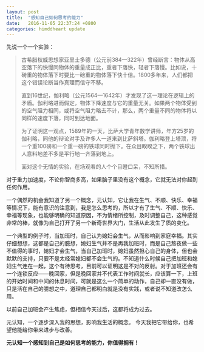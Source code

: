 ```yaml
---
layout: post
title:  "感知自己如何思考的能力"
date:   2016-11-05 22:37:24 +0800
categories: himddheart update
--- 
```


先说一个一个实验：
>古希腊权威思想家亚里士多德（公元前384—322年）曾经断言：物体从高空落下的快慢同物体的重量成正比，重者下落快，轻者下落慢。比如说，十磅重的物体落下时要比一磅重的物体落下快十倍。1800多年来，人们都把这个错误论断当作真理而信守不移。
>
>直到16世纪，伽利略（公元1564—1642年）才发现了这一理论在逻辑上的矛盾。伽利略进而假定，物体下降速度与它的重量无关。如果两个物体受到的空气阻力相同，或将空气阻力略去不计，那么，两个重量不同的物体将以同样的速度下落，同时到达地面。
>
>为了证明这一观点，1589年的一天，比萨大学青年数学讲师，年方25岁的伽利略，同他的辩论对手及许多人一道来到比萨斜塔。伽利略登上塔顶，将一个重100磅和一个重一磅的铁球同时抛下。在众目睽睽之下，两个铁球出人意料地差不多是平行地一齐落到地上。
>
>面对这个无情的实验，在场观看的人个个目瞪口呆，不知所措。

对于重力加速度，不论你智商多高，如果脑子里没有这个概念，它就无法对你起到任何作用。

一个偶然的机会我知道了另一个概念，元认知，它让我在生气、不顺、快乐、幸福等情况下，能有意识的注意到，我是怎么思考的，所以才有了生气、不顺、快乐、幸福等现象，也能够明确的知道原因，不为情绪所控制，及时调整自己，这种感觉非常的棒，就像为自己打开了另一个新奇世界大门，生活从此发生了质的变化。

一个典型的例子时，当加班时，自己认为媳妇会生气，从而影响到家庭幸福。其实仔细想想，这都是自己的臆想，媳妇生气并不是再我加班时，而是自己熬夜做一些不值得的事时，媳妇才会生气，当自己加班时，媳妇虽然担心自己的身体，但也会默默的支持，只要不是太经常媳妇都不会生气的。不知道什么时候自己把加班和媳妇生气连在一起，这个有待思考，目前可以证明这是不对的反射。对于加班还会有一个连锁反应——晚回家，但是晚回家并不代表工作时间就长，应该算一下，上班的开始时间和中间的休息时间，可就是这么一个简单的动作，自己却一直没有做，只是活在自己的臆想之中，道理自己都明白就是没有实践，或者说不知道改怎么用。

以前自己加班会产生焦虑，但相信今天过后，这都将成为过去。

元认知，一个逐步深入我的思想，影响我生活的概念。
今天我把它带给你，也希望他能给你带来进步与改善。

**元认知一个感知到自己是如何思考的能力，你值得拥有！**


